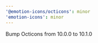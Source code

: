 ```yaml
---
'@emotion-icons/octicons': minor
'emotion-icons': minor
---
```


Bump Octicons from 10.0.0 to 10.1.0
